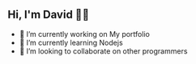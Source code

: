 ## Hi, I'm David 👋🏻

- 🔭 I’m currently working on My portfolio
- 🌱 I’m currently learning Nodejs
- 👯 I’m looking to collaborate on other programmers
